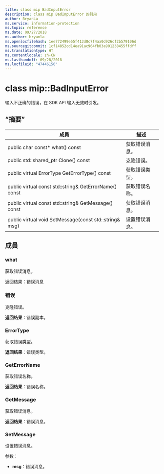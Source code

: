 ```yaml
---
title: class mip BadInputError
description: class mip BadInputError 的引用
author: BryanLa
ms.service: information-protection
ms.topic: reference
ms.date: 09/27/2018
ms.author: bryanla
ms.openlocfilehash: 1ee772499e55f413d8c7f4aa0d926cf2b579106d
ms.sourcegitcommit: 1cf14852cd14ea91ac964fb03a901238455ffdff
ms.translationtype: HT
ms.contentlocale: zh-CN
ms.lasthandoff: 09/28/2018
ms.locfileid: "47446156"
---
```

# <a name="class-mipbadinputerror"></a>class mip::BadInputError 
输入不正确的错误，在 SDK API 输入无效时引发。
  
## <a name="summary"></a>“摘要”
 成員                        | 描述                                
--------------------------------|---------------------------------------------
 public char const* what() const  |  获取错误消息。
public std::shared_ptr<Error> Clone() const  |  克隆错误。
 public virtual ErrorType GetErrorType() const  |  获取错误类型。
 public virtual const std::string& GetErrorName() const  |  获取错误名称。
 public virtual const std::string& GetMessage() const  |  获取错误消息。
 public virtual void SetMessage(const std::string& msg)  |  设置错误消息。
  
## <a name="members"></a>成員
  
### <a name="what"></a>what
获取错误消息。

  
返回结果：错误消息
  
### <a name="error"></a>错误
克隆错误。

  
**返回结果**：错误副本。
  
### <a name="errortype"></a>ErrorType
获取错误类型。

  
**返回结果**：错误类型。
  
### <a name="geterrorname"></a>GetErrorName
获取错误名称。

  
**返回结果**：错误名称。
  
### <a name="getmessage"></a>GetMessage
获取错误消息。

  
**返回结果**：错误消息。
  
### <a name="setmessage"></a>SetMessage
设置错误消息。

参数：  
* **msg**：错误消息。

